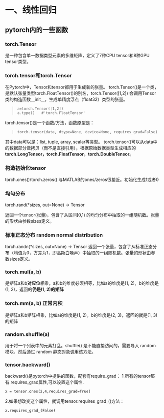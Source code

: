 # 一、线性回归
## pytorch内的一些函数
### torch.Tensor
是一种包含单一数据类型元素的多维矩阵，定义了7种CPU tensor和8种GPU tensor类型。
### torch.tensor和torch.Tensor
在Pytorch中，Tensor和tensor都用于生成新的张量。
torch.Tensor()是一个类，是默认张量类型torch.FloatTensor()的别名，torch.Tensor([1,2]) 会调用Tensor类的构造函数__init__，生成单精度浮点（float32）类型的张量。
> ```
> a=torch.Tensor([1,2])
> a.type()   #'torch.FloatTensor'

torch.tensor()是一个函数/方法，函数原型是：
>```
> torch.tensor(data, dtype=None, device=None, requires_grad=False)

其中data可以是：list, tuple, array, scalar等类型。
torch.tensor()可以从data中的数据部分做拷贝（而不是直接引用），根据原始数据类型生成相应的**torch.LongTensor，torch.FloatTensor，torch.DoubleTensor**。

### 构造初始化tensor
torch.ones()/torch.zeros() 与MATLAB的ones/zeros很接近。初始化生成1或者0
### 均匀分布
torch.rand(*sizes, out=None) → Tensor

返回一个tensor(张量)，包含了从区间[0,1) 的均匀分布中抽取的一组随机数。张量的形状由参数sizes定义。

### 标准正态分布 random normal distribution
torch.randn(*sizes, out=None) → Tensor
返回一个张量，包含了从标准正态分布（均值为0，方差为1，即高斯白噪声）中抽取的一组随机数。张量的形状由参数sizes定义。

### torch.mul(a, b)
是矩阵a和b**对应位**相乘，a和b的维度必须相等，比如a的维度是(1, 2)，b的维度是(1, 2)，返回的**仍是(1, 2)的矩阵**
### torch.mm(a, b) 正常内积
是矩阵a和b矩阵相乘，比如a的维度是(1, 2)，b的维度是(2, 3)，返回的就是(1, 3)的矩阵

### random.shuffle(a)
用于将一个列表中的元素打乱。shuffle() 是不能直接访问的，需要导入 random 模块，然后通过 random 静态对象调用该方法。

### tensor.backward()
backward()是pytorch中提供的函数，配套有require_grad：
1.所有的tensor都有.requires_grad属性,可以设置这个属性.
```
x = tensor.ones(2,4,requires_grad=True)
```
2.如果想改变这个属性，就调用tensor.requires_grad_()方法：
```
x.requires_grad_(False)
```

